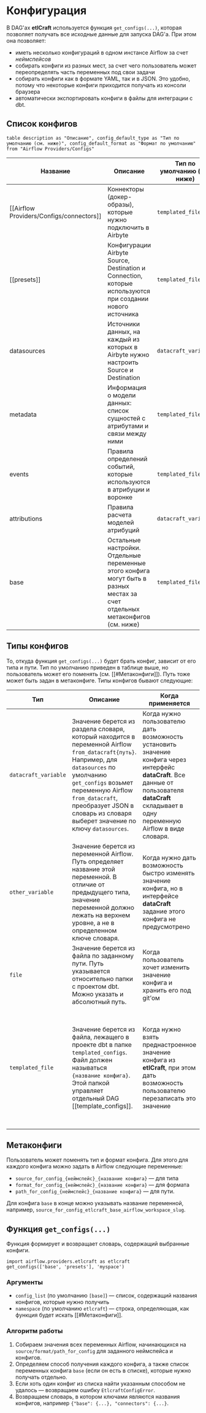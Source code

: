 # Конфигурация

В DAG'ах **etlCraft** используется функция `get_configs(...)`, которая позволяет получать все исходные данные для запуска DAG'а. При этом она позволяет:
- иметь несколько конфигураций в одном инстансе Airflow за счет *неймспейсов*
- собирать конфиги из разных мест, за счет чего пользователь может переопределять часть переменных под свои задачи
- собирать конфиги как в формате YAML, так и в JSON. Это удобно, потому что некоторые конфиги приходится получать из консоли браузера
- автоматически экспортировать конфиги в файлы для интеграции с dbt.
## Список конфигов
```dataview
table description as "Описание", config_default_type as "Тип по умолчанию (см. ниже)", config_default_format as "Формат по умолчанию" from "Airflow Providers/Configs"
```

| Название                                 | Описание                                                                                                                     | Тип по умолчанию (см. ниже) | Формат по умолчанию |
| ---------------------------------------- | ---------------------------------------------------------------------------------------------------------------------------- | --------------------------- | ------------------- |
| [[Airflow Providers/Configs/connectors]] | Коннекторы (докер-образы), которые нужно подключить в Airbyte                                                                | `templated_file`            | `yaml`              |
| [[presets]]                              | Конфигурации Airbyte Source, Destination и Connection, которые используются при создании нового источника                    | `templated_file`            | `json`              |
| datasources                              | Источники данных, на каждый из которых в Airbyte нужно настроить Source и Destination                                        | `datacraft_variable`        | `json`              |
| metadata                                 | Информация о модели данных: список сущностей с атрибутами и связи между ними                                                 | `templated_file`            | `yaml`              |
| events                                   | Правила определений событий, которые используются в атрибуции и воронке                                                      | `templated_file`            | `yaml`              |
| attributions                             | Правила расчета моделей атрибуций                                                                                            | `datacraft_variable`        | `json`              |
| base                                     | Остальные настройки. Отдельные переменные этого конфига могут быть в разных местах за счет отдельных метаконфигов (см. ниже) | `templated_file`            | `yaml`              |
## Типы конфигов
То, откуда функция `get_configs(...)` будет брать конфиг, зависит от его типа и пути. Тип по умолчанию приведен в таблице выше, но пользователь может его поменять (см. [[#Метаконфиги]]). Путь тоже может быть задан в метаконфиге. Типы конфигов бывают следующие:

| Тип                  | Описание                                                                                                                                                                                                                                                                               | Когда применяется                                                                                                                                                                                  | Путь по умолчанию                                                                                                                                                                                                                                                                                                                                  |
| -------------------- | -------------------------------------------------------------------------------------------------------------------------------------------------------------------------------------------------------------------------------------------------------------------------------------- | -------------------------------------------------------------------------------------------------------------------------------------------------------------------------------------------------- | -------------------------------------------------------------------------------------------------------------------------------------------------------------------------------------------------------------------------------------------------------------------------------------------------------------------------------------------------- |
| `datacraft_variable` | Значение берется из раздела словаря, который находится в переменной Airflow `from_datacraft{путь}`. Например, для `datasources` по умолчанию `get_configs` возьмет переменную Airflow `from_datacraft`, преобразует JSON в словарь из словаря выберет значение по ключу `datasources`. | Когда нужно пользователю дать возможность установить значение конфига через интерфейс **dataCraft**. Все данные от пользователя **dataCraft** складывает в одну переменную Airflow в виде словаря. | Пустой, что означает, что конфиг будет взят из переменной Airflow `from_datacraft`. Если задать путь `_v2`, то конфиг будет взят из переменной Airflow `from_datacraft_v2`.                                                                                                                                                                        |
| `other_variable`     | Значение берется из переменной Airflow. Путь определяет название этой переменной. В отличие от предыдущего типа, значение переменной должно лежать на верхнем уровне, а не в определенном ключе словаря.                                                                               | Когда нужно дать возможность быстро изменять значение конфига, но в интерфейсе **dataCraft** задание этого конфига не предусмотрено                                                                | Совпадает с названием конфига                                                                                                                                                                                                                                                                                                                      |
| `file`               | Значение берется из файла по заданному пути. Путь указывается относительно папки с проектом dbt. Можно указать и абсолютный путь.                                                                                                                                                      | Когда пользователь хочет изменить значение конфига и хранить его под git’ом                                                                                                                        | `configs/{название конфига}`                                                                                                                                                                                                                                                                                                                       |
| `templated_file`     | Значение берется из файла, лежащего в проекте dbt в папке `templated_configs`. Файл должен называться `{название конфига}`. Этой папкой управляет отдельный DAG [[template_configs]].                                                                                                  | Когда нужно взять преднастроенное значение конфига из **etlCraft**, при этом дать возможность пользователю перезаписать это значение                                                               | Путь не влияет на поведение `getConfigs(…)`, так как всегда берется файл `templated_configs/{название конфига}`. Но в зависимости от пути DAG [[template_configs]] заполнит этот файл разными значениями по умолчанию. В любом случае, пользователь имеет возможность задать свое значение, создав в той же папке файл `{название конфига}_manual` |

## Метаконфиги
Пользователь может поменять тип и формат конфига. Для этого для каждого конфига можно задать в Airflow следующие переменные:
- `source_for_config_{неймспейс}_{название конфига}` — для типа
- `format_for_config_{неймспейс}_{название конфига}` — для формата
- `path_for_config_{неймспейс}_{название конфига}` — для пути.

Для конфига `base` в конце можно указывать название переменной, например, `source_for_config_etlcraft_base_airflow_workspace_slug`.

## Функция `get_configs(...)`
Функция формирует и возвращает словарь, содержащий выбранные конфиги.
```
import airflow.providers.etlcraft as etlcraft
get_configs(['base', 'presets'], 'myspace')
```
### Аргументы
- `config_list` (по умолчанию `[base]`) — список, содержащий названия конфигов, которые нужно получить
- `namespace` (по умолчанию `etlcraft`) — строка, определяющая, как функция будет искать [[#Метаконфиги]].
### Алгоритм работы
1. Собираем значения всех переменных Airflow, начинающихся на `source/format/path_for_config` для заданного неймспейса и конфигов.
2. Определяем способ получения каждого конфига, а также список переменных конфига `base` (если он есть в списке), которые нужно получать отдельно.
3. Если хоть один конфиг из списка найти указанным способом не удалось — возвращаем ошибку `EtlcraftConfigError`.
4. Возвращаем словарь, в котором ключами являются названия конфигов, например `{"base": {...}, "connectors": {...}`.

